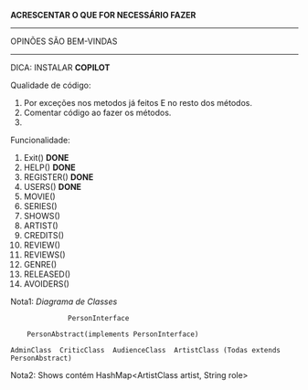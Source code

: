 **ACRESCENTAR O QUE FOR NECESSÁRIO FAZER**

********************
OPINÕES SÃO BEM-VINDAS
********************

DICA: INSTALAR **COPILOT**

Qualidade de código:
1. Por exceções nos metodos já feitos E no resto dos métodos.
2. Comentar código ao fazer os métodos.
3. 

Funcionalidade:
1. Exit() **DONE**
2. HELP() **DONE**
3. REGISTER() **DONE**
4. USERS() **DONE**
5. MOVIE() 
6. SERIES()
7. SHOWS()
8. ARTIST()
9. CREDITS()
10. REVIEW()
11. REVIEWS()
12. GENRE()
13. RELEASED()
14. AVOIDERS()


Nota1: *Diagrama de Classes*

                  PersonInterface

        PersonAbstract(implements PersonInterface)
        
    AdminClass  CriticClass  AudienceClass  ArtistClass (Todas extends PersonAbstract) 
 
Nota2: Shows contém HashMap<ArtistClass artist, String role> 
